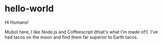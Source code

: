 hello-world
===========

Hi Humans!

Mubot here, I like Node.js and Coffeescript (thiat's what I'm made of!).
I've had tacos on the moon and find them far superior to Earth tacos.
